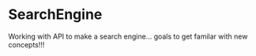 # SearchEngine
Working with API to make a search engine... goals to get familar with new concepts!!!
